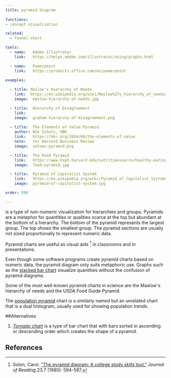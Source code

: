 ```yaml
---
title: pyramid diagram
  
functions:
- concept visualization

related:
  - funnel-chart

tools:
  - name:   Adobe Illustrator
    link:   https://helpx.adobe.com/illustrator/using/graphs.html

  - name:   Powerpoint
    link:   https://products.office.com/en/powerpoint

examples:
  
  - title: Maslow's Hierarchy of Needs
    link:  https://en.wikipedia.org/wiki/Maslow%27s_hierarchy_of_needs#/media/File:Maslow%27s_Hierarchy_of_Needs.jpg
    image:  maslow-hierarchy-of-needs.jpg

  - title:  Hierarchy of Disagreement
    link:   
    image:  graham-hierarchy-of-disagreement.png
    
  - title:  The Elements of Value Pyramid
    author: Nik Schulz, HBR
    link:   https://hbr.org/2016/09/the-elements-of-value
    note:   for Harvard Business Review
    image:  values-pyramid.png

  - title:  The Food Pyramid
    link:   https://www.hsph.harvard.edu/nutritionsource/healthy-eating-plate/
    image:  food-pyramid.jpg

  - title:  Pyramid of Capitalist System
    link:   https://en.wikipedia.org/wiki/Pyramid_of_Capitalist_System#/media/File:Pyramid_of_Capitalist_System.jpg
    image:  pyramid-of-capitalist-system.jpg

order: 590

---
```


is a type of non-numeric visualization for hierarchies and groups. Pyramids are a metaphor for quantities or qualities scarce at the top but abundant at the bottom of a hierarchy. The bottom of the pyramid represents the largest group. The top shows the smallest group. The pyramid sections are usually not sized proportionally to represent numeric data.

<!--more-->
Pyramid charts are useful as visual aids [^solon] in classrooms and in presentations.

Even though some software programs create pyramid charts based on numeric data, the pyramid diagram only suits metaphoric use. Graphs such as the [stacked bar chart](/bar-chart) visualize quantities without the confusion of pyramid diagrams.

Some of the most well-known pyramid charts in science are the Maslow's hierarchy of needs and the USDA Food Guide Pyramid. 

The [population pyramid](/population-pyramid) chart is a similarly named but an unrelated chart that is a dual histogram, usually used for showing population trends.

##Alternatives 

1. [*Tornado chart*](/bar-chart#variations) is a type of bar chart that with bars sorted in ascending or descending order which creates the shape of a pyramid.

## References
[^solon]: Solon, Carol. ["The pyramid diagram: A college study skills tool."](https://www.jstor.org/stable/40017000) *Journal of Reading* 23.7 (1980): 594-597.

